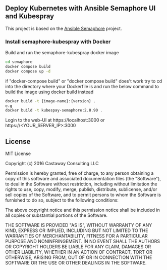 Deploy Kubernetes with Ansible Semaphore UI and Kubespray
------------
This project is based on the [Ansible Semaphore](https://github.com/ansible-semaphore/semaphore) project. 
### Install semaphore-kubespray with Docker

Build and run the semaphore-kubespray docker image

```sh
cd semaphore
docker compose build
docker compose up -d
```

if "docker-compose build" or "docker compose build" does't work try to cd into the directory where your Dockerfile is and run the below command to build the image using docker build instead

```sh
docker build -t {image-name}:{version} .
e.g
docker build -t kubespay-semaphore:2.8.90 .
```

Login to the web-UI at https://localhost:3000 or https://<YOUR_SERVER_IP>:3000

License
------------
MIT License

Copyright (c) 2016 Castaway Consulting LLC

Permission is hereby granted, free of charge, to any person obtaining a copy of this software and associated documentation files (the "Software"), to deal in the Software without restriction, including without limitation the rights to use, copy, modify, merge, publish, distribute, sublicense, and/or sell copies of the Software, and to permit persons to whom the Software is furnished to do so, subject to the following conditions:

The above copyright notice and this permission notice shall be included in all copies or substantial portions of the Software.

THE SOFTWARE IS PROVIDED "AS IS", WITHOUT WARRANTY OF ANY KIND, EXPRESS OR IMPLIED, INCLUDING BUT NOT LIMITED TO THE WARRANTIES OF MERCHANTABILITY, FITNESS FOR A PARTICULAR PURPOSE AND NONINFRINGEMENT. IN NO EVENT SHALL THE AUTHORS OR COPYRIGHT HOLDERS BE LIABLE FOR ANY CLAIM, DAMAGES OR OTHER LIABILITY, WHETHER IN AN ACTION OF CONTRACT, TORT OR OTHERWISE, ARISING FROM, OUT OF OR IN CONNECTION WITH THE SOFTWARE OR THE USE OR OTHER DEALINGS IN THE SOFTWARE.
